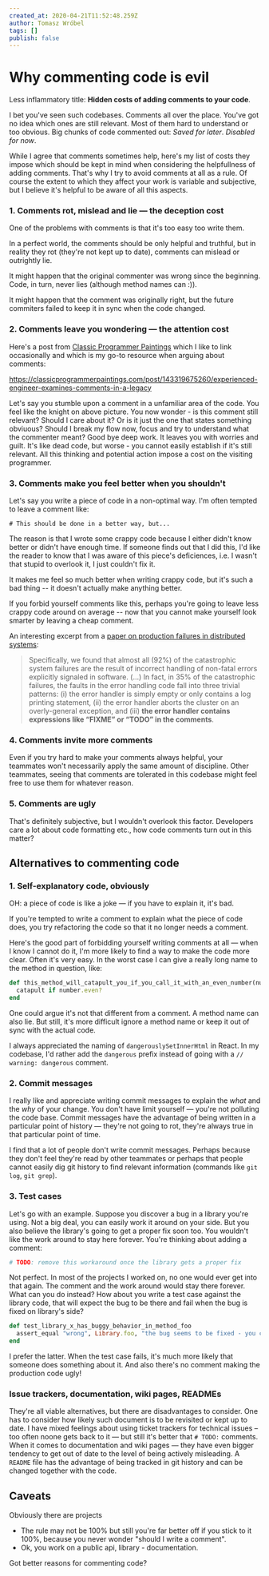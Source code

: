 ```yaml
---
created_at: 2020-04-21T11:52:48.259Z
author: Tomasz Wróbel
tags: []
publish: false
---
```


# Why commenting code is evil

Less inflammatory title: **Hidden costs of adding comments to your code**.

I bet you've seen such codebases. Comments all over the place. You've got no idea which ones are still relevant. Most of them hard to understand or too obvious. Big chunks of code commented out: _Saved for later_. _Disabled for now_.

While I agree that comments sometimes help, here's my list of costs they impose which should be kept in mind when considering the helpfullness of adding comments. That's why I try to avoid comments at all as a rule. Of course the extent to which they affect your work is variable and subjective, but I believe it's helpful to be aware of all this aspects.

### 1. Comments rot, mislead and lie — the deception cost

One of the problems with comments is that it's too easy too write them.

In a perfect world, the comments should be only helpful and truthful, but in reality they rot (they're not kept up to date), comments can mislead or outrightly lie. 

It might happen that the original commenter was wrong since the beginning. Code, in turn, never lies (although method names can :)).

It might happen that the comment was originally right, but the future commiters failed to keep it in sync when the code changed.


### 2. Comments leave you wondering — the attention cost

Here's a post from [Classic Programmer Paintings](https://classicprogrammerpaintings.com) which I like to link occasionally and which is my go-to resource when arguing about comments:

<div class="tumblr-post" data-href="https://embed.tumblr.com/embed/post/9NYQOutKOEXi4aopdzCr9A/143319675260" data-did="a3fbf2de0fdc7813870b144667c226566dd2e2ac"><a href="https://classicprogrammerpaintings.com/post/143319675260/experienced-engineer-examines-comments-in-a-legacy">https://classicprogrammerpaintings.com/post/143319675260/experienced-engineer-examines-comments-in-a-legacy</a></div>
<script async src="https://assets.tumblr.com/post.js"></script>

Let's say you stumble upon a comment in a unfamiliar area of the code. You feel like the knight on above picture. You now wonder - is this comment still relevant? Should I care about it? Or is it just the one that states something obviuous? Should I break my flow now, focus and try to understand what the commenter meant? Good bye deep work. It leaves you with worries and guilt. It's like dead code, but worse - you cannot easily establish if it's still relevant. All this thinking and potential action impose a cost on the visiting programmer.

### 3. Comments make you feel better when you shouldn't

Let's say you write a piece of code in a non-optimal way. I'm often tempted to leave a comment like:

```
# This should be done in a better way, but...
```

The reason is that I wrote some crappy code because I either didn't know better or didn't have enough time. If someone finds out that I did this, I'd like the reader to know that I was aware of this piece's deficiences, i.e. I wasn't that stupid to overlook it, I just couldn't fix it.

It makes me feel so much better when writing crappy code, but it's such a bad thing -- it doesn't actually make anything better. 

If you forbid yourself comments like this, perhaps you're going to leave less crappy code around on average -- now that you cannot make yourself look smarter by leaving a cheap comment.

An interesting excerpt from a [paper on production failures in distributed systems](https://www.usenix.org/conference/osdi14/technical-sessions/presentation/yuan):

> Specifically, we found that almost all (92%) of the catastrophic system failures are the result of incorrect handling of non-fatal errors explicitly signaled in software. (...) In fact, in 35% of the catastrophic failures, the faults in the error handling code fall into three trivial patterns: (i) the error handler is simply empty or only contains a log printing statement, (ii) the error handler aborts the cluster on an overly-general exception, and (iii) **the error handler contains expressions like “FIXME” or “TODO” in the comments**.  

<!-- virtue signaling? -->

### 4. Comments invite more comments

Even if you try hard to make your comments always helpful, your teammates won't necessarily apply the same amount of discipline. Other teammates, seeing that comments are tolerated in this codebase might feel free to use them for whatever reason.

### 5. Comments are ugly

That's definitely subjective, but I wouldn't overlook this factor. Developers care a lot about code formatting etc., how code comments turn out in this matter?

## Alternatives to commenting code

### 1. Self-explanatory code, obviously

OH: a piece of code is like a joke — if you have to explain it, it's bad.

If you're tempted to write a comment to explain what the piece of code does, you try refactoring the code so that it no longer needs a comment.

Here's the good part of forbidding yourself writing comments at all — when I know I cannot do it, I'm more likely to find a way to make the code more clear. Often it's very easy. In the worst case I can give a really long name to the method in question, like:

```ruby
def this_method_will_catapult_you_if_you_call_it_with_an_even_number(number)
  catapult if number.even?
end
```

One could argue it's not that different from a comment. A method name can also lie. But still, it's more difficult ignore a method name or keep it out of sync with the actual code.

I always appreciated the naming of `dangerouslySetInnerHtml` in React. In my codebase, I'd rather add the `dangerous` prefix instead of going with a `// warning: dangerous` comment.

### 2. Commit messages

I really like and appreciate writing commit messages to explain the _what_ and the _why_ of your change. You don't have limit yourself — you're not polluting the code base. Commit messages have the advantage of being written in a particular point of history — they're not going to rot, they're always true in that particular point of time.

I find that a lot of people don't write commit messages. Perhaps because they don't feel they're read by other teammates or perhaps that people cannot easily dig git history to find relevant information (commands like `git log`, `git grep`).

### 3. Test cases

Let's go with an example. Suppose you discover a bug in a library you're using. Not a big deal, you can easily work it around on your side. But you also believe the library's going to get a proper fix soon too. You wouldn't like the work around to stay here forever. You're thinking about adding a comment:

```ruby
# TODO: remove this workaround once the library gets a proper fix
```

Not perfect. In most of the projects I worked on, no one would ever get into that again. The comment and the work around would stay there forever. What can you do instead?
How about you write a test case against the library code, that will expect the bug to be there and fail when the bug is fixed on library's side?

```ruby
def test_library_x_has_buggy_behavior_in_method_foo
  assert_equal "wrong", Library.foo, "the bug seems to be fixed - you can now remove the work around"
end
```

I prefer the latter. When the test case fails, it's much more likely that someone does something about it. And also there's no comment making the production code ugly!

### Issue trackers, documentation, wiki pages, READMEs

They're all viable alternatives, but there are disadvantages to consider. One has to consider how likely such document is to be revisited or kept up to date. I have mixed feelings about using ticket trackers for technical issues – too often noone gets back to it — but still it's better that `# TODO:` comments. When it comes to documentation and wiki pages — they have even bigger tendency to get out of date to the level of being actively misleading. A `README` file has the advantage of being tracked in git history and can be changed together with the code.

## Caveats

Obviously there are projects 

* The rule may not be 100% but still you're far better off if you stick to it 100%, because you never wonder "should I write a comment".
* Ok, you work on a public api, library - documentation.

<!-- is it the velocity that matters? -->

Got better reasons for commenting code?


<!-- reasons to comment: there's an issue, something is not obvious, there's a pitfall... -->


<!-- 

I've talked with people outraged at this position. _What if there's a pitfall in that piece of code? Wouldn't you rather wanna know about that?_ If there really is a pitfall, there are so many ways you can do better than a code comment. Actually, why would you leave a pitfall in the code in the first place? Why not fix it instead? Putting a comment makes you feel justified - for a wrong reason, because you haven't improved anything. If it needs fixing, but you cannot do it at the moment - create a ticket for it. 

Do you wanna make sure that an assumption is valid? Write a test for it.


-->


<!-- https://twitter.com/tomasz_wro/status/1255470624501268481 -->
<!-- https://twitter.com/fxn/status/1409468315790155777 -->
<!-- https://twitter.com/timriley/status/1409475807458697225 -->
